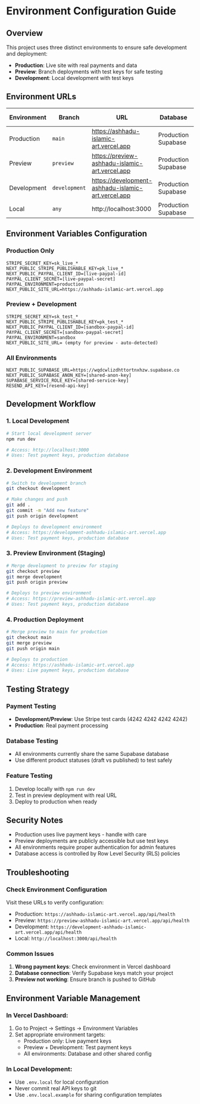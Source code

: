 # Environment Configuration Guide

## Overview

This project uses three distinct environments to ensure safe development and deployment:

- **Production**: Live site with real payments and data
- **Preview**: Branch deployments with test keys for safe testing
- **Development**: Local development with test keys

## Environment URLs

| Environment | Branch | URL | Database | Payment Keys |
|-------------|--------|-----|----------|--------------|
| Production | `main` | https://ashhadu-islamic-art.vercel.app | Production Supabase | Live Stripe/PayPal |
| Preview | `preview` | https://preview-ashhadu-islamic-art.vercel.app | Production Supabase | Test Stripe/PayPal |
| Development | `development` | https://development-ashhadu-islamic-art.vercel.app | Production Supabase | Test Stripe/PayPal |
| Local | `any` | http://localhost:3000 | Production Supabase | Test Stripe/PayPal |

## Environment Variables Configuration

### Production Only
```
STRIPE_SECRET_KEY=sk_live_*
NEXT_PUBLIC_STRIPE_PUBLISHABLE_KEY=pk_live_*
NEXT_PUBLIC_PAYPAL_CLIENT_ID=[live-paypal-id]
PAYPAL_CLIENT_SECRET=[live-paypal-secret]
PAYPAL_ENVIRONMENT=production
NEXT_PUBLIC_SITE_URL=https://ashhadu-islamic-art.vercel.app
```

### Preview + Development
```
STRIPE_SECRET_KEY=sk_test_*
NEXT_PUBLIC_STRIPE_PUBLISHABLE_KEY=pk_test_*
NEXT_PUBLIC_PAYPAL_CLIENT_ID=[sandbox-paypal-id]
PAYPAL_CLIENT_SECRET=[sandbox-paypal-secret]
PAYPAL_ENVIRONMENT=sandbox
NEXT_PUBLIC_SITE_URL= (empty for preview - auto-detected)
```

### All Environments
```
NEXT_PUBLIC_SUPABASE_URL=https://wqdcwlizdhttortnxhzw.supabase.co
NEXT_PUBLIC_SUPABASE_ANON_KEY=[shared-anon-key]
SUPABASE_SERVICE_ROLE_KEY=[shared-service-key]
RESEND_API_KEY=[resend-api-key]
```

## Development Workflow

### 1. Local Development
```bash
# Start local development server
npm run dev

# Access: http://localhost:3000
# Uses: Test payment keys, production database
```

### 2. Development Environment
```bash
# Switch to development branch
git checkout development

# Make changes and push
git add .
git commit -m "Add new feature"
git push origin development

# Deploys to development environment
# Access: https://development-ashhadu-islamic-art.vercel.app
# Uses: Test payment keys, production database
```

### 3. Preview Environment (Staging)
```bash
# Merge development to preview for staging
git checkout preview
git merge development
git push origin preview

# Deploys to preview environment
# Access: https://preview-ashhadu-islamic-art.vercel.app
# Uses: Test payment keys, production database
```

### 4. Production Deployment
```bash
# Merge preview to main for production
git checkout main
git merge preview
git push origin main

# Deploys to production
# Access: https://ashhadu-islamic-art.vercel.app
# Uses: Live payment keys, production database
```

## Testing Strategy

### Payment Testing
- **Development/Preview**: Use Stripe test cards (4242 4242 4242 4242)
- **Production**: Real payment processing

### Database Testing
- All environments currently share the same Supabase database
- Use different product statuses (draft vs published) to test safely

### Feature Testing
1. Develop locally with `npm run dev`
2. Test in preview deployment with real URL
3. Deploy to production when ready

## Security Notes

- Production uses live payment keys - handle with care
- Preview deployments are publicly accessible but use test keys
- All environments require proper authentication for admin features
- Database access is controlled by Row Level Security (RLS) policies

## Troubleshooting

### Check Environment Configuration
Visit these URLs to verify configuration:
- Production: `https://ashhadu-islamic-art.vercel.app/api/health`
- Preview: `https://preview-ashhadu-islamic-art.vercel.app/api/health`
- Development: `https://development-ashhadu-islamic-art.vercel.app/api/health`
- Local: `http://localhost:3000/api/health`

### Common Issues
1. **Wrong payment keys**: Check environment in Vercel dashboard
2. **Database connection**: Verify Supabase keys match your project
3. **Preview not working**: Ensure branch is pushed to GitHub

## Environment Variable Management

### In Vercel Dashboard:
1. Go to Project → Settings → Environment Variables
2. Set appropriate environment targets:
   - Production only: Live payment keys
   - Preview + Development: Test payment keys
   - All environments: Database and other shared config

### In Local Development:
- Use `.env.local` for local configuration
- Never commit real API keys to git
- Use `.env.local.example` for sharing configuration templates